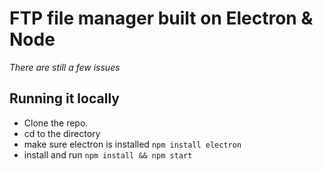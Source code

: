 # FTP file manager built on Electron & Node

_There are still a few issues_

## Running it locally
- Clone the repo.
- cd to the directory
- make sure electron is installed `npm install electron`
- install and run `npm install && npm start`
